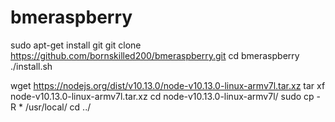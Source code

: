 # bmeraspberry

sudo apt-get install git
git clone https://github.com/bornskilled200/bmeraspberry.git
cd bmeraspberry
./install.sh

wget https://nodejs.org/dist/v10.13.0/node-v10.13.0-linux-armv7l.tar.xz
tar xf node-v10.13.0-linux-armv7l.tar.xz
cd node-v10.13.0-linux-armv7l/
sudo cp -R * /usr/local/
cd ../
